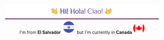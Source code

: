 <img src="./assets/images/header.png" alt="Hi! Hola! Ciao!"/>
<div style="text-align:center">
    I'm from <b>El Salvador</b> <img width="45" src="./assets/images/SLV_flag.png" alt="El Salvador's flag"/> but I'm currently in <b>Canada</b> <img width="37" src="./assets/images/CAD_flag.png"/>
</div>
